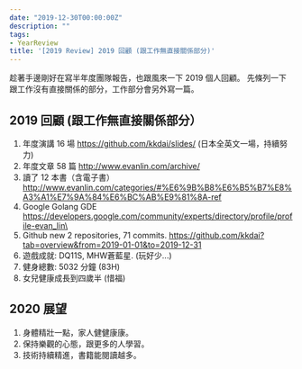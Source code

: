 ```yaml
---
date: "2019-12-30T00:00:00Z"
description: ""
tags:
- YearReview
title: '[2019 Review] 2019 回顧 (跟工作無直接關係部分)'
---
```



趁著手邊剛好在寫半年度團隊報告，也跟風來一下 2019 個人回顧。
先條列一下跟工作沒有直接關係的部分，工作部分會另外寫一篇。

## 2019 回顧 (跟工作無直接關係部分）

1. 年度演講 16 場 https://github.com/kkdai/slides/ (日本全英文一場，持續努力)
2. 年度文章 58 篇 http://www.evanlin.com/archive/ 
3. 讀了 12 本書（含電子書） http://www.evanlin.com/categories/#%E6%9B%B8%E6%B5%B7%E8%A3%A1%E7%9A%84%E6%BC%AB%E9%81%8A-ref
4. Google Golang GDE https://developers.google.com/community/experts/directory/profile/profile-evan_lin\
5. Github new 2 repositories, 71 commits. https://github.com/kkdai?tab=overview&from=2019-01-01&to=2019-12-31
6. 遊戲成就: DQ11S, MHW蒼藍星. (玩好少...)
7. 健身總數: 5032 分鐘 (83H)
8. 女兒健康成長到四歲半 (惜福)





## 2020 展望

1. 身體精壯一點，家人健健康康。
2. 保持樂觀的心態，跟更多的人學習。
3. 技術持續精進，書籍能閱讀越多。

